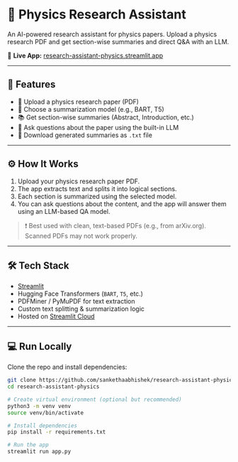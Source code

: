 # 🔬 Physics Research Assistant

An AI-powered research assistant for physics papers. Upload a physics research PDF and get section-wise summaries and direct Q&A with an LLM.

📍 **Live App:** [research-assistant-physics.streamlit.app](https://research-assistant-physics.streamlit.app)

---

## 🚀 Features
- 📄 Upload a physics research paper (PDF)
- 🧠 Choose a summarization model (e.g., BART, T5)
- 📚 Get section-wise summaries (Abstract, Introduction, etc.)
- 💬 Ask questions about the paper using the built-in LLM
- 💾 Download generated summaries as `.txt` file

---

## ⚙️ How It Works
1. Upload your physics research paper PDF.
2. The app extracts text and splits it into logical sections.
3. Each section is summarized using the selected model.
4. You can ask questions about the content, and the app will answer them using an LLM-based QA model.

> ❗ Best used with clean, text-based PDFs (e.g., from arXiv.org). Scanned PDFs may not work properly.

---

## 🛠 Tech Stack
- [Streamlit](https://streamlit.io/)
- Hugging Face Transformers (`BART`, `T5`, etc.)
- PDFMiner / PyMuPDF for text extraction
- Custom text splitting & summarization logic
- Hosted on [Streamlit Cloud](https://streamlit.io/cloud)

---

## 💻 Run Locally
Clone the repo and install dependencies:
```bash
git clone https://github.com/sankethaabhishek/research-assistant-physics.git
cd research-assistant-physics

# Create virtual environment (optional but recommended)
python3 -m venv venv
source venv/bin/activate

# Install dependencies
pip install -r requirements.txt

# Run the app
streamlit run app.py


